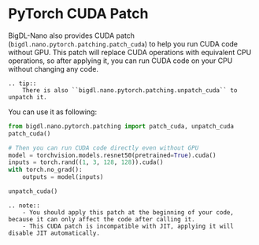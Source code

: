 # PyTorch CUDA Patch

BigDL-Nano also provides CUDA patch (`bigdl.nano.pytorch.patching.patch_cuda`) to help you run CUDA code without GPU. This patch will replace CUDA operations with equivalent CPU operations, so after applying it, you can run CUDA code on your CPU without changing any code.

```eval_rst
.. tip::
    There is also ``bigdl.nano.pytorch.patching.unpatch_cuda`` to unpatch it.
```

You can use it as following:
```python
from bigdl.nano.pytorch.patching import patch_cuda, unpatch_cuda
patch_cuda()

# Then you can run CUDA code directly even without GPU
model = torchvision.models.resnet50(pretrained=True).cuda()
inputs = torch.rand((1, 3, 128, 128)).cuda()
with torch.no_grad():
    outputs = model(inputs)

unpatch_cuda()
```

```eval_rst
.. note::
    - You should apply this patch at the beginning of your code, because it can only affect the code after calling it.
    - This CUDA patch is incompatible with JIT, applying it will disable JIT automatically.
```

